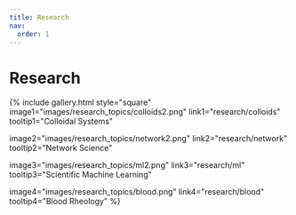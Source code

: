 ```yaml
---
title: Research
nav:
  order: 1
---
```


# <i class="fas research"></i>Research

{% include gallery.html style="square"
  image1="images/research_topics/colloids2.png"
  link1="research/colloids"
  tooltip1="Colloidal Systems"

  image2="images/research_topics/network2.png"
  link2="research/network"
  tooltip2="Network Science"

  image3="images/research_topics/ml2.png"
  link3="research/ml"
  tooltip3="Scientific Machine Learning"
  

  image4="images/research_topics/blood.png"
  link4="research/blood"
  tooltip4="Blood Rheology"
   %}


